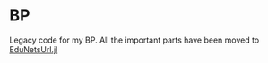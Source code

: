 # BP

Legacy code for my BP. All the important parts have been moved to [EduNetsUrl.jl](https://github.com/GenaBitu/EduNetsUrl.jl)
